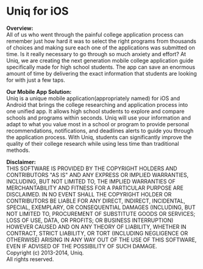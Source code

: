 Uniq for iOS
=============

**Overview:**  
All of us who went through the painful college application process can remember just how hard it was to select the right programs from thousands of choices and making sure each one of the applications was submitted on time. Is it really necessary to go through so much anxiety and effort? At Uniq, we are creating the next generation mobile college application guide specifically made for high school students. The app can save an enormous amount of time by delivering the exact information that students are looking for with just a few taps.   
                                                                        
**Our Mobile App Solution:**                                            
Uniq is a unique mobile application(appropriately named) for iOS and Android that brings the college researching and application process into one unified app. It allows high school students to explore and compare schools and programs within seconds. Uniq will use your information and adapt to what you value most in a school or program to provide personal recommendations, notifications, and deadlines alerts to guide you through the application process. With Uniq, students can significantly improve the quality of their college research while using less time than traditional methods.      
                                                                            
**Disclaimer:**                                               
THIS SOFTWARE IS PROVIDED BY THE COPYRIGHT HOLDERS AND CONTRIBUTORS \"AS IS\" AND ANY EXPRESS OR IMPLIED WARRANTIES, INCLUDING, BUT NOT LIMITED TO, THE IMPLIED WARRANTIES OF MERCHANTABILITY AND FITNESS FOR A PARTICULAR PURPOSE ARE DISCLAIMED. IN NO EVENT SHALL THE COPYRIGHT HOLDER OR CONTRIBUTORS BE LIABLE FOR ANY DIRECT, INDIRECT, INCIDENTAL, SPECIAL, EXEMPLARY, OR CONSEQUENTIAL DAMAGES (INCLUDING, BUT NOT LIMITED TO, PROCUREMENT OF SUBSTITUTE GOODS OR SERVICES; LOSS OF USE, DATA, OR PROFITS; OR BUSINESS INTERRUPTION) HOWEVER CAUSED AND ON ANY THEORY OF LIABILITY, WHETHER IN CONTRACT, STRICT LIABILITY, OR TORT (INCLUDING NEGLIGENCE OR OTHERWISE) ARISING IN ANY WAY OUT OF THE USE OF THIS SOFTWARE, EVEN IF ADVISED OF THE POSSIBILITY OF SUCH DAMAGE.                                                                                      
Copyright (c) 2013-2014, Uniq.                              
All rights reserved.